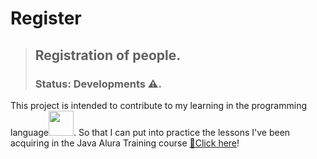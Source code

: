 # Register
>
>## Registration of people.
>### Status: Developments ⚠️.
<p>This project is intended to contribute to my
 learning in the programming 
 language<img src="https://cdn.jsdelivr.net/gh/devicons/devicon/icons/java/java-plain-wordmark.svg" 
 width"40" height="40"/>. So that I can put into practice the lessons I've been acquiring in the Java Alura Training course
 <a href="https://www.alura.com.br/busca?query=forma%C3%A7%C3%A3o+java"_black>🤚Click here</a>!</p>
 
 
 

